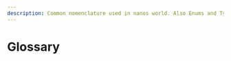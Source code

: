 ```yaml
---
description: Common nomenclature used in nanos world. Also Enums and Types used in the API.
---
```


# Glossary

